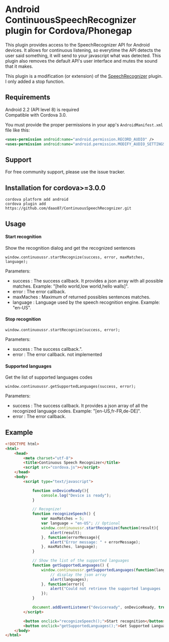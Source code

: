 Android ContinuousSpeechRecognizer plugin for Cordova/Phonegap
===================================
This plugin provides access to the SpeechRecognizer API for Android devices. It allows for continuous listening, so everytime the API detects the user said something, it will send to your javascript what was detected. This plugin also removes the default API's user interface and mutes the sound that it makes.

This plugin is a modification (or extension) of the [SpeechRecognizer](https://github.com/daao87/ContinuousSpeechRecognizer.git) plugin.
I only added a stop function.

Requirements
-------------
Android 2.2 (API level 8) is required  
Compatible with Cordova 3.0.

You must provide the proper permissions in your app's `AndroidManifest.xml` file like this:

```xml
<uses-permission android:name="android.permission.RECORD_AUDIO" />
<uses-permission android:name="android.permission.MODIFY_AUDIO_SETTINGS" />
```

Support
---------------------
For free community support, please use the issue tracker.

Installation for cordova>=3.0.0
-----------------------------------------------------
```
cordova platform add android
cordova plugin add https://github.com/daao87/ContinuousSpeechRecognizer.git
```
  

Usage
-------

#### Start recognition
Show the recognition dialog and get the recognized sentences

    window.continuoussr.startRecognize(success, error, maxMatches, language);
Parameters:
* success : The success callback. It provides a json array with all possible matches. Example: "[hello world,low world,hello walls]".
* error : The error callback.
* maxMaches : Maximum of returned possibles sentences matches.
* language : Language used by the speech recognition engine. Example: "en-US".

#### Stop recognition
    window.continuoussr.startRecognize(success, error);
Parameters:
* success : The success callback.".
* error : The error callback. not implemented

#### Supported languages
Get the list of supported languages codes

    window.continuoussr.getSupportedLanguages(success, error);
Parameters:
* success : The success callback. It provides a json array of all the recognized language codes. Example: "[en-US,fr-FR,de-DE]".
* error : The error callback.

Example
----------------
```html
<!DOCTYPE html>
<html>
    <head>
        <meta charset="utf-8">
        <title>Continuous Speech Recognizer</title>
        <script src="cordova.js"></script>
    </head>
    <body>
        <script type="text/javascript">

            function onDeviceReady(){
                console.log("Device is ready");
            }

            // Recognize!
            function recognizeSpeech() {
                var maxMatches = 5;
                var language = "en-US"; // Optional
                window.continuoussr.startRecognize(function(result){
                    alert(result);
                }, function(errorMessage){
                    alert("Error message: " + errorMessage);
                }, maxMatches, language);
            }

            // Show the list of the supported languages
            function getSupportedLanguages() {
                window.continuoussr.getSupportedLanguages(function(languages){
                    // display the json array
                    alert(languages);
                }, function(error){
                    alert("Could not retrieve the supported languages : " + error);
                });
            }

            document.addEventListener("deviceready", onDeviceReady, true);
        </script>

        <button onclick="recognizeSpeech();">Start recognition</button>
        <button onclick="getSupportedLanguages();">Get Supported Languages</button>
    </body>
</html>
```
